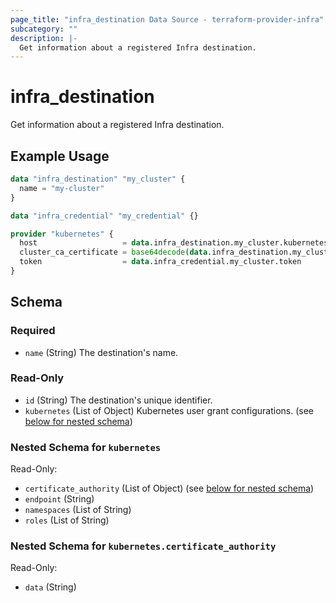 ```yaml
---
page_title: "infra_destination Data Source - terraform-provider-infra"
subcategory: ""
description: |-
  Get information about a registered Infra destination.
---
```


# infra_destination

Get information about a registered Infra destination.

## Example Usage

```terraform
data "infra_destination" "my_cluster" {
  name = "my-cluster"
}

data "infra_credential" "my_credential" {}

provider "kubernetes" {
  host                   = data.infra_destination.my_cluster.kubernetes.endpoint
  cluster_ca_certificate = base64decode(data.infra_destination.my_cluster.kubernetes.certificate_authority[0].data)
  token                  = data.infra_credential.my_cluster.token
}
```

<!-- schema generated by tfplugindocs -->
## Schema

### Required

- `name` (String) The destination's name.

### Read-Only

- `id` (String) The destination's unique identifier.
- `kubernetes` (List of Object) Kubernetes user grant configurations. (see [below for nested schema](#nestedatt--kubernetes))

<a id="nestedatt--kubernetes"></a>
### Nested Schema for `kubernetes`

Read-Only:

- `certificate_authority` (List of Object) (see [below for nested schema](#nestedobjatt--kubernetes--certificate_authority))
- `endpoint` (String)
- `namespaces` (List of String)
- `roles` (List of String)

<a id="nestedobjatt--kubernetes--certificate_authority"></a>
### Nested Schema for `kubernetes.certificate_authority`

Read-Only:

- `data` (String)


